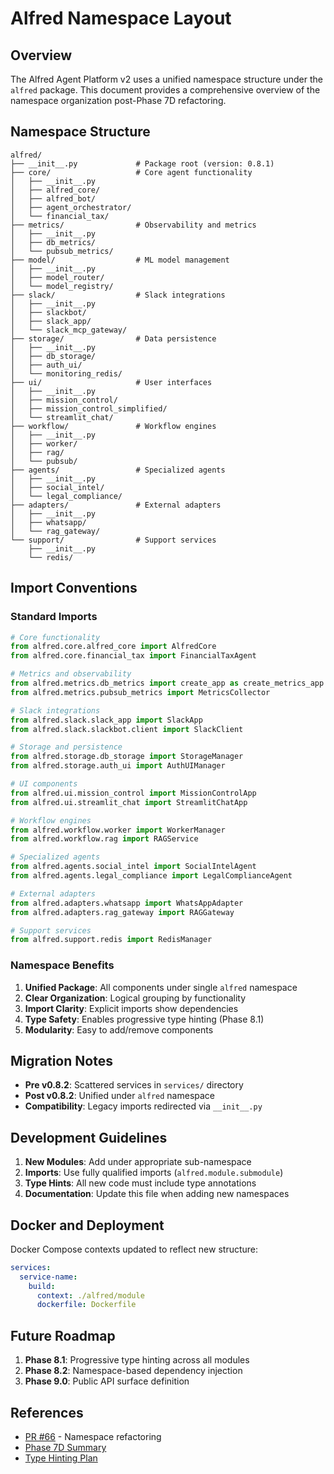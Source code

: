 # Alfred Namespace Layout

## Overview

The Alfred Agent Platform v2 uses a unified namespace structure under the `alfred` package. This document provides a comprehensive overview of the namespace organization post-Phase 7D refactoring.

## Namespace Structure

```
alfred/
├── __init__.py             # Package root (version: 0.8.1)
├── core/                   # Core agent functionality
│   ├── __init__.py
│   ├── alfred_core/
│   ├── alfred_bot/
│   ├── agent_orchestrator/
│   └── financial_tax/
├── metrics/                # Observability and metrics
│   ├── __init__.py
│   ├── db_metrics/
│   └── pubsub_metrics/
├── model/                  # ML model management
│   ├── __init__.py
│   ├── model_router/
│   └── model_registry/
├── slack/                  # Slack integrations
│   ├── __init__.py
│   ├── slackbot/
│   ├── slack_app/
│   └── slack_mcp_gateway/
├── storage/                # Data persistence
│   ├── __init__.py
│   ├── db_storage/
│   ├── auth_ui/
│   └── monitoring_redis/
├── ui/                     # User interfaces
│   ├── __init__.py
│   ├── mission_control/
│   ├── mission_control_simplified/
│   └── streamlit_chat/
├── workflow/               # Workflow engines
│   ├── __init__.py
│   ├── worker/
│   ├── rag/
│   └── pubsub/
├── agents/                 # Specialized agents
│   ├── __init__.py
│   ├── social_intel/
│   └── legal_compliance/
├── adapters/               # External adapters
│   ├── __init__.py
│   ├── whatsapp/
│   └── rag_gateway/
└── support/                # Support services
    ├── __init__.py
    └── redis/
```

## Import Conventions

### Standard Imports
```python
# Core functionality
from alfred.core.alfred_core import AlfredCore
from alfred.core.financial_tax import FinancialTaxAgent

# Metrics and observability
from alfred.metrics.db_metrics import create_app as create_metrics_app
from alfred.metrics.pubsub_metrics import MetricsCollector

# Slack integrations
from alfred.slack.slack_app import SlackApp
from alfred.slack.slackbot.client import SlackClient

# Storage and persistence
from alfred.storage.db_storage import StorageManager
from alfred.storage.auth_ui import AuthUIManager

# UI components
from alfred.ui.mission_control import MissionControlApp
from alfred.ui.streamlit_chat import StreamlitChatApp

# Workflow engines
from alfred.workflow.worker import WorkerManager
from alfred.workflow.rag import RAGService

# Specialized agents
from alfred.agents.social_intel import SocialIntelAgent
from alfred.agents.legal_compliance import LegalComplianceAgent

# External adapters
from alfred.adapters.whatsapp import WhatsAppAdapter
from alfred.adapters.rag_gateway import RAGGateway

# Support services
from alfred.support.redis import RedisManager
```

### Namespace Benefits

1. **Unified Package**: All components under single `alfred` namespace
2. **Clear Organization**: Logical grouping by functionality
3. **Import Clarity**: Explicit imports show dependencies
4. **Type Safety**: Enables progressive type hinting (Phase 8.1)
5. **Modularity**: Easy to add/remove components

## Migration Notes

- **Pre v0.8.2**: Scattered services in `services/` directory
- **Post v0.8.2**: Unified under `alfred` namespace
- **Compatibility**: Legacy imports redirected via `__init__.py`

## Development Guidelines

1. **New Modules**: Add under appropriate sub-namespace
2. **Imports**: Use fully qualified imports (`alfred.module.submodule`)
3. **Type Hints**: All new code must include type annotations
4. **Documentation**: Update this file when adding new namespaces

## Docker and Deployment

Docker Compose contexts updated to reflect new structure:

```yaml
services:
  service-name:
    build:
      context: ./alfred/module
      dockerfile: Dockerfile
```

## Future Roadmap

1. **Phase 8.1**: Progressive type hinting across all modules
2. **Phase 8.2**: Namespace-based dependency injection
3. **Phase 9.0**: Public API surface definition

## References

- [PR #66](https://github.com/locotoki/alfred-agent-platform-v2/pull/66) - Namespace refactoring
- [Phase 7D Summary](../phase7/namespace-hygiene-summit.md)
- [Type Hinting Plan](../phase8/type-hinting-plan.md)
